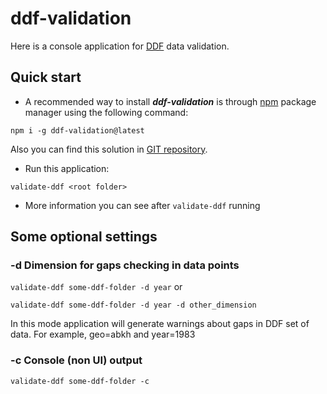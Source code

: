 # ddf-validation

Here is a console application for [DDF](https://github.com/open-numbers/Data-Description-Format-DDF/wiki) data validation.
 
## Quick start

- A recommended way to install ***ddf-validation*** is through [npm](https://www.npmjs.com/search?q=ddf-validation) package manager using the following command:

`npm i -g ddf-validation@latest`

Also you can find this solution in [GIT repository](https://github.com/valor-software/ddf-validation.git).

- Run this application:

`validate-ddf <root folder>`

- More information you can see after `validate-ddf` running

## Some optional settings

### -d Dimension for gaps checking in data points

`validate-ddf some-ddf-folder -d year` or

`validate-ddf some-ddf-folder -d year -d other_dimension`

In this mode application will generate warnings about gaps in DDF set of data.
For example, geo=abkh and year=1983

### -c Console (non UI) output

`validate-ddf some-ddf-folder -c`
